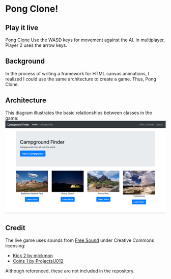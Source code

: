 # Pong Clone!

## Play it live
[Pong Clone](http://christianwood.net/labs/pong/)
Use the WASD keys for movement against the AI.
In multiplayer, Player 2 uses the arrow keys.

## Background

In the process of writing a framework for HTML canvas animations, I
realized I could use the same architecture to create a game. Thus, Pong Clone.

## Architecture
This diagram illustrates the basic relationships between classes in the game:
![Screenshot of Diagram](https://raw.githubusercontent.com/cwood821/campground-finder/master/screenshots/camground-finder-1.png)


## Credit
The live game uses sounds from [Free Sound](http://freesound.org/) under Creative Commons licensing:
- [Kick 2 by mickmon](http://freesound.org/people/mickmon/sounds/176833/)
- [Coins 1 by ProjectsU012](http://freesound.org/people/ProjectsU012/sounds/341695/)

Although referenced, these are not included in the repository.
